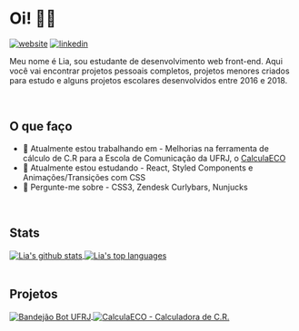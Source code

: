 # Oi! 👋🏾 
[![website](https://img.shields.io/badge/Website/Portfolio-liaporto-green?style=flat-square)](https://liaporto.github.io/)
[![linkedin](https://img.shields.io/badge/LinkedIn-Lia_Barcellos-blue?style=flat-square)](https://www.linkedin.com/in/lia-barcellos/)

Meu nome é Lia, sou estudante de desenvolvimento web front-end. Aqui você vai encontrar projetos pessoais completos, projetos menores criados para estudo e alguns projetos escolares desenvolvidos entre 2016 e 2018.

<br />

## O que faço
- 🔭 Atualmente estou trabalhando em - Melhorias na ferramenta de cálculo de C.R para a Escola de Comunicação da UFRJ, o [CalculaECO](http://calcula-eco.herokuapp.com/)
- 🌱 Atualmente estou estudando - React, Styled Components e Animações/Transições com CSS
- 💬 Pergunte-me sobre - CSS3, Zendesk Curlybars, Nunjucks

<br />

## Stats
 <a href="https://github.com/anuraghazra/github-readme-stats">
 <img src="https://github-readme-stats.vercel.app/api?username=liaporto&count_private=true&include_all_commits=true&theme=buefy&hide=issues,contribs&show_icons=true" alt="Lia's github stats" align="center"/>
 </a>
 <a href="https://github.com/anuraghazra/github-readme-stats">
 <img src="https://github-readme-stats.vercel.app/api/top-langs/?username=liaporto&layout=compact&hide=c%23&theme=buefy" alt="Lia's top languages" align="center"/>
 </a>

<br />
<br />

## Projetos
 <a href="https://github.com/liaporto/bandejaobot-ufrj">
 <img src="https://github-readme-stats.vercel.app/api/pin/?username=liaporto&repo=bandejaobot-ufrj&theme=buefy" alt="Bandejão Bot UFRJ" align="center"/>
 </a>
 <a href="https://github.com/liaporto/calcula-eco">
 <img src="https://github-readme-stats.vercel.app/api/pin/?username=liaporto&repo=calcula-eco&theme=buefy" alt="CalculaECO - Calculadora de C.R." align="center"/>
 </a>
 
<br />
<br />

